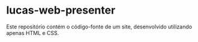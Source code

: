 # lucas-web-presenter
Este repositório contém o código-fonte de um site, desenvolvido utilizando apenas HTML e CSS.
